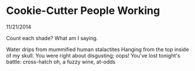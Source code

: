 Cookie-Cutter People Working
============================

11/21/2014

Count each shade?
What am I saying.

Water drips from mummified human stalactites
Hanging from the top inside of my skull.
You were right about disgusting;
oops! You've lost tonight's battle: cross-hatch oh,
a fuzzy wine, at-odds
